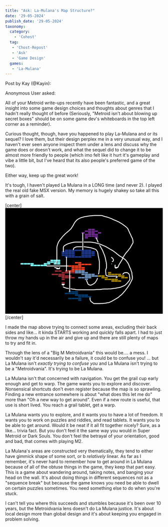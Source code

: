 ```yaml
---
title: "Ask: La-Mulana's Map Structure?"
date: '29-05-2024'
publish_date: '29-05-2024'
taxonomy:
  category:
    - 'Cohost'
  tag:
   - 'Chost-Repost'
   - 'Ask'
   - 'Game Design'
  games:
   - 'La-Mulana'
---
```


<script type="module" src="/etc/cohost-wc.js"></script>
<link rel="stylesheet" href="/etc/cohost-wc.css" /> 

<cohost-post avatarsrc="/etc/icons/kayin.png" avatarshape="circle" comments="8" displayname="Kay" handle="Kayin" originalurl="https://cohost.org/Kayin/post/6168675-it-s-tough-i-haven" publishedat="2024-05-29T11:44:52.124Z" tags=""><noscript>Post by Kay (@Kayin): </noscript><div data-askid="1112588629391181198" class="co-embedded-ask m-3 grid grid-cols-[2rem_1fr] grid-rows-[2rem_1fr] gap-x-3 gap-y-2 rounded-lg border p-3"><img src="/etc/icons/anon.png" class="mask mask-squircle col-start-1 row-start-1 h-8 w-8" alt=""><span class="co-attribution col-start-2 row-start-1 align-middle leading-8"><span class="font-bold">Anonymous User</span> asked: </span><div class="co-prose prose col-start-2 row-start-2"><p>All of your Metroid write-ups recently have been fantastic, and a great insight into some game design choices and thoughts about genres that I hadn't really thought of before (Seriously, "Metroid isn't about blowing up secret boxes" should be on some game dev's whiteboards in the top left corner as a reminder).</p>
<p>Curious thought, though, have you happened to play La-Mulana and or its sequel? I love them, but their design perplex me in a very unusual way, and I haven't ever seen anyone inspect them under a lens and discuss why the game does or doesn't work, and what the sequel did to change it to be almost more friendly to people (which imo felt like it hurt it's gameplay and vibe a little bit, but I've heard that its also people's preferred game of the two).</p>
<p>Either way, keep up the great work!</p></div></div></cohost-post>

It's tough, I haven't played La Mulana in a LONG time (and never 2). I played the real old fake MSX version. My memory is hugely shakey so take all this with a grain of salt.

[center]
![](image.png?lightbox)
[/center]

I made the map above trying to connect some areas, excluding their back sides and like... it kinda STARTS working and quickly falls apart. I had to just throw my hands up in the air and give up and there are still plenty of maps to try and fit in.

Through the lens of a "Big M Metroidvania" this would be.... a mess. I wouldn't say it'd necessarily be a failure, it could be to confuse you! ... but La Mulana isn't *exactly trying to confuse you* and La Mulana isn't trying to be a "Metroidvania". It's trying to be La Mulana.

La Mulana isn't that concerned with navigation. You get the grail cup early enough and get to warp. The game wants you to explore and discover. Nonsensical shortcuts don't even register because the map is so sprawling. Finding a new entrance somewhere is about "what does this let me do" more than "Oh a new way to get around". Even if a new route is useful, that use is short lived. You reach a grail tablet, get a warp.

La Mulana wants you to explore, and it wants you to have a lot of freedom. It wants you to work on puzzles and riddles, and read tablets. It wants you to be able to get around. Would it be neat if it all fit together nicely? Sure, as a like... trivia fact. But you don't feel it the same way you would in Super Metroid or Dark Souls. You don't feel the betrayal of your orientation, good and bad, that comes with playing M2.

La Mulana's areas are constructed very thematically, they tend to either have gimmick shape of some sort, or b *relatively* linear. As far as I remember, it's never hard to remember how to get around in La Mulana because of all of the obtuse things in the game, they keep that part easy. This is a game about wandering around, taking notes, and banging your head on the wall. It's about doing things in different sequences not as a "sequence break" but because the game knows you need be able to dwell on certain puzzles sometimes. You need something else to do when you're stuck.

I can't tell you where this succeeds and stumbles because it's been over 10 years, but the Metroidvania lens doesn't do La Mulana justice. It's about local design more than global design and it's about keeping you engaged in problem solving.